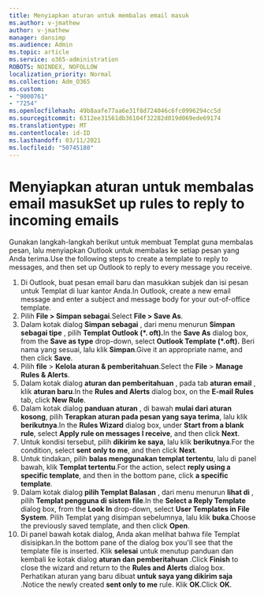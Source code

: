 ```yaml
---
title: Menyiapkan aturan untuk membalas email masuk
ms.author: v-jmathew
author: v-jmathew
manager: dansimp
ms.audience: Admin
ms.topic: article
ms.service: o365-administration
ROBOTS: NOINDEX, NOFOLLOW
localization_priority: Normal
ms.collection: Adm_O365
ms.custom:
- "9000761"
- "7254"
ms.openlocfilehash: 49b8aafe77aa6e31f8d724046c6fc0996294cc5d
ms.sourcegitcommit: 6312ee31561db36104f32282d019d069ede69174
ms.translationtype: MT
ms.contentlocale: id-ID
ms.lasthandoff: 03/11/2021
ms.locfileid: "50745180"
---
```

# <a name="set-up-rules-to-reply-to-incoming-emails"></a><span data-ttu-id="4f49b-102">Menyiapkan aturan untuk membalas email masuk</span><span class="sxs-lookup"><span data-stu-id="4f49b-102">Set up rules to reply to incoming emails</span></span>

<span data-ttu-id="4f49b-103">Gunakan langkah-langkah berikut untuk membuat Templat guna membalas pesan, lalu menyiapkan Outlook untuk membalas ke setiap pesan yang Anda terima.</span><span class="sxs-lookup"><span data-stu-id="4f49b-103">Use the following steps to create a template to reply to messages, and then set up Outlook to reply to every message you receive.</span></span>

1. <span data-ttu-id="4f49b-104">Di Outlook, buat pesan email baru dan masukkan subjek dan isi pesan untuk Templat di luar kantor Anda.</span><span class="sxs-lookup"><span data-stu-id="4f49b-104">In Outlook, create a new email message and enter a subject and message body for your out-of-office template.</span></span>
2. <span data-ttu-id="4f49b-105">Pilih **File > Simpan sebagai**.</span><span class="sxs-lookup"><span data-stu-id="4f49b-105">Select **File > Save As**.</span></span>
3. <span data-ttu-id="4f49b-106">Dalam kotak dialog **Simpan sebagai** , dari menu menurun **Simpan sebagai tipe** , pilih **Templat Outlook (\*. oft).**</span><span class="sxs-lookup"><span data-stu-id="4f49b-106">In the **Save As** dialog box, from the **Save as type** drop-down, select **Outlook Template (\*.oft).**</span></span> <span data-ttu-id="4f49b-107">Beri nama yang sesuai, lalu klik **Simpan**.</span><span class="sxs-lookup"><span data-stu-id="4f49b-107">Give it an appropriate name, and then click **Save**.</span></span>
4. <span data-ttu-id="4f49b-108">Pilih **file**  >  **Kelola aturan & pemberitahuan**.</span><span class="sxs-lookup"><span data-stu-id="4f49b-108">Select the **File** > **Manage Rules & Alerts**.</span></span>
5. <span data-ttu-id="4f49b-109">Dalam kotak dialog **aturan dan pemberitahuan** , pada tab **aturan email** , klik **aturan baru**.</span><span class="sxs-lookup"><span data-stu-id="4f49b-109">In the **Rules and Alerts** dialog box, on the **E-mail Rules** tab, click **New Rule**.</span></span>
6. <span data-ttu-id="4f49b-110">Dalam kotak dialog **panduan aturan** , di bawah **mulai dari aturan kosong**, pilih **Terapkan aturan pada pesan yang saya terima**, lalu klik **berikutnya**.</span><span class="sxs-lookup"><span data-stu-id="4f49b-110">In the **Rules Wizard** dialog box, under **Start from a blank rule**, select **Apply rule on messages I receive**, and then click **Next**.</span></span>
7. <span data-ttu-id="4f49b-111">Untuk kondisi tersebut, pilih **dikirim ke saya**, lalu klik **berikutnya**.</span><span class="sxs-lookup"><span data-stu-id="4f49b-111">For the condition, select **sent only to me**, and then click **Next**.</span></span>
8. <span data-ttu-id="4f49b-112">Untuk tindakan, pilih **balas menggunakan templat tertentu**, lalu di panel bawah, klik **Templat tertentu**.</span><span class="sxs-lookup"><span data-stu-id="4f49b-112">For the action, select **reply using a specific template**, and then in the bottom pane, click **a specific template**.</span></span>
9. <span data-ttu-id="4f49b-113">Dalam kotak dialog **pilih Templat Balasan** , dari menu menurun **lihat di** , pilih **Templat pengguna di sistem file**.</span><span class="sxs-lookup"><span data-stu-id="4f49b-113">In the **Select a Reply Template** dialog box, from the **Look In** drop-down, select **User Templates in File System**.</span></span> <span data-ttu-id="4f49b-114">Pilih Templat yang disimpan sebelumnya, lalu klik **buka**.</span><span class="sxs-lookup"><span data-stu-id="4f49b-114">Choose the previously saved template, and then click **Open**.</span></span>
10. <span data-ttu-id="4f49b-115">Di panel bawah kotak dialog, Anda akan melihat bahwa file Templat disisipkan.</span><span class="sxs-lookup"><span data-stu-id="4f49b-115">In the bottom pane of the dialog box you'll see that the template file is inserted.</span></span> <span data-ttu-id="4f49b-116">Klik **selesai** untuk menutup panduan dan kembali ke kotak dialog **aturan dan pemberitahuan** .</span><span class="sxs-lookup"><span data-stu-id="4f49b-116">Click **Finish** to close the wizard and return to the **Rules and Alerts** dialog box.</span></span> <span data-ttu-id="4f49b-117">Perhatikan aturan yang baru dibuat **untuk saya yang dikirim saja** .</span><span class="sxs-lookup"><span data-stu-id="4f49b-117">Notice the newly created **sent only to me** rule.</span></span> <span data-ttu-id="4f49b-118">Klik **OK**.</span><span class="sxs-lookup"><span data-stu-id="4f49b-118">Click **OK**.</span></span>
